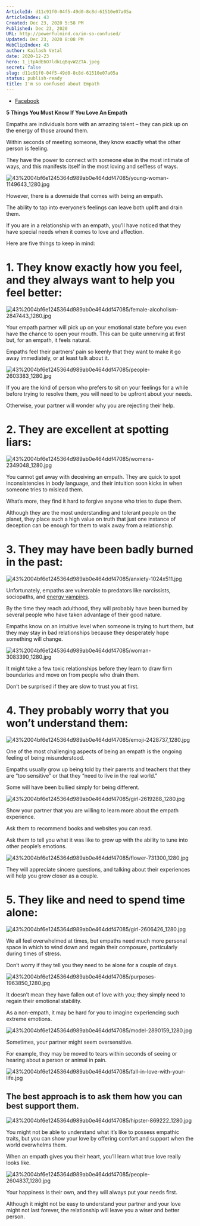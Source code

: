 ```yaml
---
ArticleId: d11c91f0-04f5-49d0-8c8d-61510e07a05a
ArticleIndex: 43
Created: Dec 23, 2020 5:58 PM
Published: Dec 23, 2020
URL: http://powerfulmind.co/im-so-confused/
Updated: Dec 23, 2020 8:08 PM
WebClipIndex: 43
author: Kailash Vetal
date: 2020-12-23
hero: 1_itpAdE6O7ldkLqBqvW2ZTA.jpeg
secret: false
slug: d11c91f0-04f5-49d0-8c8d-61510e07a05a
status: publish-ready
title: I'm so confused about Empath
---
```

- [Facebook](https://www.facebook.com/sharer/sharer.php?u=http://powerfulmind.co/im-so-confused/)

**5 Things You Must Know If You Love An Empath**

Empaths are individuals born with an amazing talent – they can pick up on the energy of those around them.

Within seconds of meeting someone, they know exactly what the other person is feeling.

They have the power to connect with someone else in the most intimate of ways, and this manifests itself in the most loving and selfless of ways.

![43%2004bf6e1245364d989ab0e464ddf47085/young-woman-1149643_1280.jpg](43%2004bf6e1245364d989ab0e464ddf47085/young-woman-1149643_1280.jpg)

However, there is a downside that comes with being an empath.

The ability to tap into everyone’s feelings can leave both uplift and drain them.

If you are in a relationship with an empath, you’ll have noticed that they have special needs when it comes to love and affection.

Here are five things to keep in mind:

# **1. They know exactly how you feel, and they always want to help you feel better:**

![43%2004bf6e1245364d989ab0e464ddf47085/female-alcoholism-2847443_1280.jpg](43%2004bf6e1245364d989ab0e464ddf47085/female-alcoholism-2847443_1280.jpg)

Your empath partner will pick up on your emotional state before you even have the chance to open your mouth. This can be quite unnerving at first but, for an empath, it feels natural.

Empaths feel their partners’ pain so keenly that they want to make it go away immediately, or at least talk about it.

![43%2004bf6e1245364d989ab0e464ddf47085/people-2603383_1280.jpg](43%2004bf6e1245364d989ab0e464ddf47085/people-2603383_1280.jpg)

If you are the kind of person who prefers to sit on your feelings for a while before trying to resolve them, you will need to be upfront about your needs.

Otherwise, your partner will wonder why you are rejecting their help.

# **2. They are excellent at spotting liars:**

![43%2004bf6e1245364d989ab0e464ddf47085/womens-2349048_1280.jpg](43%2004bf6e1245364d989ab0e464ddf47085/womens-2349048_1280.jpg)

You cannot get away with deceiving an empath. They are quick to spot inconsistencies in body language, and their intuition soon kicks in when someone tries to mislead them.

What’s more, they find it hard to forgive anyone who tries to dupe them.

Although they are the most understanding and tolerant people on the planet, they place such a high value on truth that just one instance of deception can be enough for them to walk away from a relationship.

# **3. They may have been badly burned in the past:**

![43%2004bf6e1245364d989ab0e464ddf47085/anxiety-1024x511.jpg](43%2004bf6e1245364d989ab0e464ddf47085/anxiety-1024x511.jpg)

Unfortunately, empaths are vulnerable to predators like narcissists, sociopaths, and [energy vampires](http://powerfulmind.co/energy-vampires-in-your-life/).

By the time they reach adulthood, they will probably have been burned by several people who have taken advantage of their good nature.

Empaths know on an intuitive level when someone is trying to hurt them, but they may stay in bad relationships because they desperately hope something will change.

![43%2004bf6e1245364d989ab0e464ddf47085/woman-3083390_1280.jpg](43%2004bf6e1245364d989ab0e464ddf47085/woman-3083390_1280.jpg)

It might take a few toxic relationships before they learn to draw firm boundaries and move on from people who drain them.

Don’t be surprised if they are slow to trust you at first.

# **4. They probably worry that you won’t understand them:**

![43%2004bf6e1245364d989ab0e464ddf47085/emoji-2428737_1280.jpg](43%2004bf6e1245364d989ab0e464ddf47085/emoji-2428737_1280.jpg)

One of the most challenging aspects of being an empath is the ongoing feeling of being misunderstood.

Empaths usually grow up being told by their parents and teachers that they are “too sensitive” or that they “need to live in the real world.”

Some will have been bullied simply for being different.

![43%2004bf6e1245364d989ab0e464ddf47085/girl-2619288_1280.jpg](43%2004bf6e1245364d989ab0e464ddf47085/girl-2619288_1280.jpg)

Show your partner that you are willing to learn more about the empath experience.

Ask them to recommend books and websites you can read.

Ask them to tell you what it was like to grow up with the ability to tune into other people’s emotions.

![43%2004bf6e1245364d989ab0e464ddf47085/flower-731300_1280.jpg](43%2004bf6e1245364d989ab0e464ddf47085/flower-731300_1280.jpg)

They will appreciate sincere questions, and talking about their experiences will help you grow closer as a couple.

# **5. They like and need to spend time alone:**

![43%2004bf6e1245364d989ab0e464ddf47085/girl-2606426_1280.jpg](43%2004bf6e1245364d989ab0e464ddf47085/girl-2606426_1280.jpg)

We all feel overwhelmed at times, but empaths need much more personal space in which to wind down and regain their composure, particularly during times of stress.

Don’t worry if they tell you they need to be alone for a couple of days.

![43%2004bf6e1245364d989ab0e464ddf47085/purposes-1963850_1280.jpg](43%2004bf6e1245364d989ab0e464ddf47085/purposes-1963850_1280.jpg)

It doesn’t mean they have fallen out of love with you; they simply need to regain their emotional stability.

As a non-empath, it may be hard for you to imagine experiencing such extreme emotions.

![43%2004bf6e1245364d989ab0e464ddf47085/model-2890159_1280.jpg](43%2004bf6e1245364d989ab0e464ddf47085/model-2890159_1280.jpg)

Sometimes, your partner might seem oversensitive.

For example, they may be moved to tears within seconds of seeing or hearing about a person or animal in pain.

![43%2004bf6e1245364d989ab0e464ddf47085/fall-in-love-with-your-life.jpg](43%2004bf6e1245364d989ab0e464ddf47085/fall-in-love-with-your-life.jpg)

## The best approach is to ask them how you can best support them.

![43%2004bf6e1245364d989ab0e464ddf47085/hipster-869222_1280.jpg](43%2004bf6e1245364d989ab0e464ddf47085/hipster-869222_1280.jpg)

You might not be able to understand what it’s like to possess empathic traits, but you can show your love by offering comfort and support when the world overwhelms them.

When an empath gives you their heart, you’ll learn what true love really looks like.

![43%2004bf6e1245364d989ab0e464ddf47085/people-2604837_1280.jpg](43%2004bf6e1245364d989ab0e464ddf47085/people-2604837_1280.jpg)

Your happiness is their own, and they will always put your needs first.

Although it might not be easy to understand your partner and your love might not last forever, the relationship will leave you a wiser and better person.

